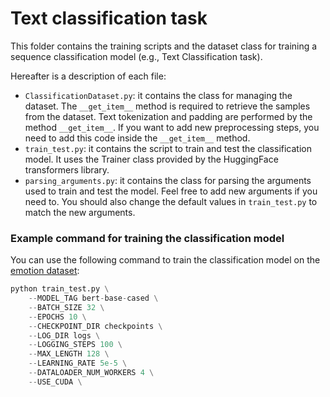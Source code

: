 # Text classification task

This folder contains the training scripts and the dataset class for training a sequence classification model (e.g., Text Classification task).

Hereafter is a description of each file:

- `ClassificationDataset.py`: it contains the class for managing the dataset. The `__get_item__` method is required to retrieve the samples from the dataset. Text tokenization and padding are performed by the method `__get_item__`. If you want to add new preprocessing steps, you need to add this code inside the `__get_item__` method.
- `train_test.py`: it contains the script to train and test the classification model. It uses the Trainer class provided by the HuggingFace transformers library.
- `parsing_arguments.py`: it contains the class for parsing the arguments used to train and test the model. Feel free to add new arguments if you need to. You should also change the default values in `train_test.py` to match the new arguments. 

### Example command for training the classification model

You can use the following command to train the classification model on the [emotion dataset](https://huggingface.co/datasets/emotion):

```python
python train_test.py \
    --MODEL_TAG bert-base-cased \
    --BATCH_SIZE 32 \
    --EPOCHS 10 \
    --CHECKPOINT_DIR checkpoints \
    --LOG_DIR logs \
    --LOGGING_STEPS 100 \
    --MAX_LENGTH 128 \
    --LEARNING_RATE 5e-5 \
    --DATALOADER_NUM_WORKERS 4 \
    --USE_CUDA \
```